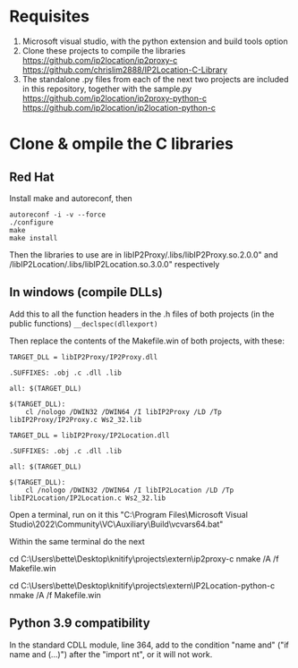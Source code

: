 # Requisites

1. Microsoft visual studio, with the python extension and build tools option
2. Clone these projects to compile the libraries
https://github.com/ip2location/ip2proxy-c
https://github.com/chrislim2888/IP2Location-C-Library
3. The standalone .py files from each of the next two projects are included in this repository, together with the sample.py
https://github.com/ip2location/ip2proxy-python-c
https://github.com/ip2location/ip2location-python-c


# Clone & ompile the C libraries

## Red Hat

Install make and autoreconf, then
```
autoreconf -i -v --force
./configure
make
make install
```
Then the libraries to use are in libIP2Proxy/.libs/libIP2Proxy.so.2.0.0" and /libIP2Location/.libs/libIP2Location.so.3.0.0"
respectively

## In windows (compile DLLs)

Add this to all the function headers in the .h files of both projects (in the public functions)
`__declspec(dllexport) `

Then replace the contents of the Makefile.win of both projects, with these:

```
TARGET_DLL = libIP2Proxy/IP2Proxy.dll
 
.SUFFIXES: .obj .c .dll .lib

all: $(TARGET_DLL)

$(TARGET_DLL):
	cl /nologo /DWIN32 /DWIN64 /I libIP2Proxy /LD /Tp libIP2Proxy/IP2Proxy.c Ws2_32.lib
```

```
TARGET_DLL = libIP2Proxy/IP2Location.dll
				 
.SUFFIXES: .obj .c .dll .lib

all: $(TARGET_DLL)

$(TARGET_DLL):
	cl /nologo /DWIN32 /DWIN64 /I libIP2Location /LD /Tp libIP2Location/IP2Location.c Ws2_32.lib
```

Open a terminal, run on it this
"C:\Program Files\Microsoft Visual Studio\2022\Community\VC\Auxiliary\Build\vcvars64.bat"

Within the same terminal do the next

cd C:\Users\bette\Desktop\knitify\projects\extern\ip2proxy-c
nmake /A /f Makefile.win

cd C:\Users\bette\Desktop\knitify\projects\extern\IP2Location-python-c
nmake /A /f Makefile.win

## Python 3.9 compatibility

In the standard CDLL module, line 364, add to the condition "name and" ("if name and (...)") after the "import nt", or it will not work.
